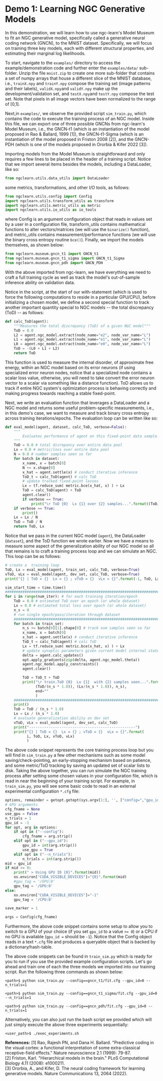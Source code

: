 # Demo 1: Learning NGC Generative Models

In this demonstration, we will learn how to use ngc-learn's Model Museum to fit an
NGC generative model, specifically called a generative neural coding network (GNCN),
to the MNIST dataset. Specifically, we will focus on training three key models,
each with different structural properties, and estimating their marginal log likelihoods.

To start, navigate to the `examples/` directory to access the example/demonstration
code and further enter the `examples/data/` sub-folder. Unzip the file
`mnist.zip` to create one more sub-folder that contains a set of numpy arrays that house
a different slice of the MNIST database, i.e., `trainX.npy` and `trainY.npy` compose
the training set (image patterns and their labels), `validX.npy`and `validY.npy` make
up the development/validation set, and `testX.npy`and `testY.npy` compose the test set.
Note that pixels in all image vectors have been normalized to the range of [0,1].

Next,in `examples/`, we observe the provided script `sim_train.py`, which contains the
code to execute the training process of an NGC model. Inside this file, we can export
one of three possible GNCNs from ngc-learn's Model Museum, i.e., the GNCN-t1 (which
is an instantiation of the model proposed in Rao &amp; Ballard, 1999 [1]),
the GNCN-t1-Sigma (which is an instantiation of the model proposed in Friston
2008 [2]), and the GNCN-PDH (which is one of the models proposed in
Ororbia &amp; Kifer 2022 [3]).

Importing models from the Model Museum is straightforward and only
requires a few lines to be placed in the header of a training script. Notice
that we import several items besides the models, including a DataLoader, like so:

```python
from ngclearn.utils.data_utils import DataLoader
```

some metrics, transformations, and other I/O tools, as follows:

```python
from ngclearn.utils.config import Config
import ngclearn.utils.transform_utils as transform
import ngclearn.utils.metric_utils as metric
import ngclearn.utils.io_utils as io_tools
```

where Config is an argument configuration object that reads in values
set by a user in a configuration file, transform_utils contains mathematical
functions to alter vectors/matrices (we will use the `binarize()` function), and
metric_utils contains measurement/performance functions (we will use the binary
cross entropy routine `bce()`). Finally, we import the models themselves,
as shown below:

```python
from ngclearn.museum.gncn_t1 import GNCN_t1
from ngclearn.museum.gncn_t1_sigma import GNCN_t1_Sigma
from ngclearn.museum.gncn_pdh import GNCN_PDH
```

With the above imported from ngc-learn, we have everything we need to craft a
full training cycle as well as track the model's out-of-sample inference ability
on validation data.

Notice in the script, at the start of our with-statement (which is used to force
the following computations to reside in a particular GPU/CPU), before initializing
a chosen model, we define a second special function to track another important
quantity special to NGC models -- the total discrepancy (ToD) -- as follows:

```python
def calc_ToD(agent):
    """Measures the total discrepancy (ToD) of a given NGC model"""
    ToD = 0.0
    L2 = agent.ngc_model.extract(node_name="e2", node_var_name="L")
    L1 = agent.ngc_model.extract(node_name="e1", node_var_name="L")
    L0 = agent.ngc_model.extract(node_name="e0", node_var_name="L")
    ToD = -(L0 + L1 + L2)
    return ToD
```

This function is used to measure the internal disorder, of approximate free energy,
within an NGC model based on its error neurons (if using specialized error neuron
nodes, notice that a specialized node contains a scalar loss value, otherwise,
you will need to take convert the error neuron vector to a scalar via something
like a distance function). ToD allows us to track if entire NGC system's optimization
process is behaving correctly and making progress towards reaching a stable fixed-point.

Next, we write an evaluation function that leverages a DataLoader and a NGC model
and returns some useful problem-specific measurements, i.e., in this demo's case,
we want to measure and track binary cross entropy across training iterations/epochs.
The evaluation loop can be written like so:

```python
def eval_model(agent, dataset, calc_ToD, verbose=False):
    """
        Evaluates performance of agent on this fixed-point data sample
    """
    ToD = 0.0 # total disrepancy over entire data pool
    Lx = 0.0 # metric/loss over entire data pool
    N = 0.0 # number samples seen so far
    for batch in dataset:
        x_name, x = batch[0]
        N += x.shape[0]
        x_hat = agent.settle(x) # conduct iterative inference
        ToD_t = calc_ToD(agent) # calc ToD
        # update tracked fixed-point losses
        Lx = tf.reduce_sum( metric.bce(x_hat, x) ) + Lx
        ToD = calc_ToD(agent) + ToD
        agent.clear()
        if verbose == True:
            print("\r ToD {0}  Lx {1} over {2} samples...".format((ToD/(N * 1.0)), (Lx/(N * 1.0)), N),end="")
    if verbose == True:
        print()
    Lx = Lx / N
    ToD = ToD / N
    return ToD, Lx
```

Notice that we pass in the current NGC model (`agent`), the DataLoader (`dataset`), and the ToD
function we wrote earlier. Now we have a means to measure some aspect of the generalization
ability of our NGC model so all that remains is to craft a training process loop
and we can simulate an NGC. This loop can be as follows:

```python
# create a  training loop
ToD, Lx = eval_model(agent, train_set, calc_ToD, verbose=True)
vToD, vLx = eval_model(agent, dev_set, calc_ToD, verbose=True)
print("{} | ToD = {}  Lx = {} ; vToD = {}  vLx = {}".format(-1, ToD, Lx, vToD, vLx))

sim_start_time = time.time()
########################################################################
for i in range(num_iter): # for each training iteration/epoch
    ToD = 0.0 # estimated ToD over an epoch (or whole dataset)
    Lx = 0.0 # estimated total loss over epoch (or whole dataset)
    n_s = 0
    # run single epoch/pass/iteration through dataset
    ####################################################################
    for batch in train_set:
        n_s += batch[0][1].shape[0] # track num samples seen so far
        x_name, x = batch[0]
        x_hat = agent.settle(x) # conduct iterative inference
        ToD_t = calc_ToD(agent) # calc ToD
        Lx = tf.reduce_sum( metric.bce(x_hat, x) ) + Lx
        # update synaptic parameters given current model internal state
        delta = agent.calc_updates()
        opt.apply_gradients(zip(delta, agent.ngc_model.theta))
        agent.ngc_model.apply_constraints()
        agent.clear()

        ToD = ToD_t + ToD
        print("\r train.ToD {0}  Lx {1}  with {2} samples seen...".format(
              (ToD/(n_s * 1.0)), (Lx/(n_s * 1.0)), n_s),
              end=""
              )
    ####################################################################
    print()
    ToD = ToD / (n_s * 1.0)
    Lx = Lx / (n_s * 1.0)
    # evaluate generalization ability on dev set
    vToD, vLx = eval_model(agent, dev_set, calc_ToD)
    print("-------------------------------------------------")
    print("{} | ToD = {}  Lx = {} ; vToD = {}  vLx = {}".format(
          i, ToD, Lx, vToD, vLx)
          )
```

The above code snippet represents the core training process loop but you will
find in `sim_train.py` a few other mechanisms such as some model saving/check-pointing,
an early-stopping mechanism based on patience, and some metric/ToD tracking by
saving an updated set of scalar lists to disk.
Taking the above together, you can run simulate the NGC training process after setting
some chosen values in your configuration file, which is read in near the beginning
of your training script. For example, in `train_sim.py`, you will see some basic
code to read in an external experimental configuration `*.cfg` file:

```python
options, remainder = getopt.getopt(sys.argv[1:], '', ["config=","gpu_id=","n_trials="])
# GPU arguments
cfg_fname = None
use_gpu = False
n_trials = 1
gpu_id = -1
for opt, arg in options:
    if opt in ("--config"):
        cfg_fname = arg.strip()
    elif opt in ("--gpu_id"):
        gpu_id = int(arg.strip())
        use_gpu = True
    elif opt in ("--n_trials"):
        n_trials = int(arg.strip())
mid = gpu_id
if mid >= 0:
    print(" > Using GPU ID {0}".format(mid))
    os.environ["CUDA_VISIBLE_DEVICES"]="{0}".format(mid)
    #gpu_tag = '/GPU:0'
    gpu_tag = '/GPU:0'
else:
    os.environ["CUDA_VISIBLE_DEVICES"]="-1"
    gpu_tag = '/CPU:0'

save_marker = 1

args = Config(cfg_fname)
```

Furthermore, the above code snippet contains some setup to allow you to switch to
a GPU of your choice (if you set `gpu_id` to a value `>= 0`)
or a CPU if no GPU is available (`gpu_id =` should be `-1`). Notice that the
Config object reads in a text `*.cfg` file and produces a queryable object
that is backed by a dictionary/hash-table.

The above code snippets can be found in `train_sim.py` which is ready for you to
run if you use the provided example configuration scripts.
Let's go ahead and train one of each the three models we imported into our training
script. Run the following three commands as shown below:
```console
<path>$ python sim_train.py --config==gncn_t1/fit.cfg --gpu_id=0 --n_trials=1
```
```console
<path>$ python sim_train.py --config==gncn_t1_sigma/fit.cfg --gpu_id=0 --n_trials=1
```
```console
<path>$ python sim_train.py --config==gncn_pdh/fit.cfg --gpu_id=0 --n_trials=1
```
Alternatively, you can also just run the bash script we provided which will just simply
execute the above three experiments sequentially:
```console
<user_path>$ ./exec_experiments.sh
```


**References:**
[1] Rao, Rajesh PN, and Dana H. Ballard. "Predictive coding in the visual cortex:
a functional interpretation of some extra-classical receptive-field effects."
Nature neuroscience 2.1 (1999): 79-87. <br>
[2] Friston, Karl. "Hierarchical models in the brain." PLoS Computational
Biology 4.11 (2008): e1000211. <br>
[3] Ororbia, A., and Kifer, D. The neural coding framework for learning
generative models. Nature Communications 13, 2064 (2022).
